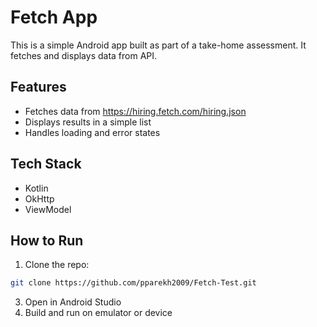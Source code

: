 # Fetch App

This is a simple Android app built as part of a take-home assessment. It fetches and displays data from API.

## Features

- Fetches data from  https://hiring.fetch.com/hiring.json
- Displays results in a simple list
- Handles loading and error states

## Tech Stack

- Kotlin
- OkHttp
- ViewModel

## How to Run

1. Clone the repo:
``` bash
git clone https://github.com/pparekh2009/Fetch-Test.git
```
3. Open in Android Studio
4. Build and run on emulator or device
